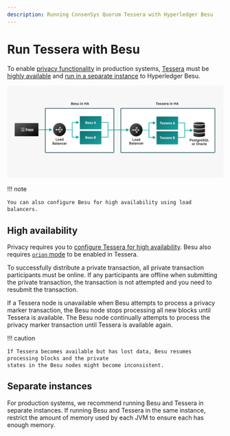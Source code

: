```yaml
---
description: Running ConsenSys Quorum Tessera with Hyperledger Besu
---
```


# Run Tessera with Besu

To enable [privacy functionality](../../concepts/privacy/index.md) in production
systems, [Tessera](https://docs.tessera.consensys.net/) must be [highly available](#high-availability)
and [run in a separate instance](#separate-instances) to Hyperledger Besu.

![Besu-Tessera-High-Availability](../../../assets/images/Besu-Tessera-High-Availability.png)

!!! note

    You can also configure Besu for high availability using load balancers.

## High availability

Privacy requires you to [configure Tessera for high availability].
Besu also requires [`orion` mode](https://docs.tessera.consensys.net/HowTo/Configure/Orion-Mode)
to be enabled in Tessera.

To successfully distribute a private transaction, all private transaction participants must be
online. If any participants are offline when submitting the private transaction, the transaction is
not attempted and you need to resubmit the transaction.

If a Tessera node is unavailable when Besu attempts to process a privacy marker transaction, the
Besu node stops processing all new blocks until Tessera is available. The Besu node continually
attempts to process the privacy marker transaction until Tessera is available again.

!!! caution

    If Tessera becomes available but has lost data, Besu resumes processing blocks and the private
    states in the Besu nodes might become inconsistent.

## Separate instances

For production systems, we recommend running Besu and Tessera in separate instances. If running Besu
and Tessera in the same instance, restrict the amount of memory used by each JVM to ensure each has
enough memory.

<!-- links -->
[configure Tessera for high availability]: https://consensys.net/docs/goquorum//en/stable/configure-and-manage/configure/high-availability/
